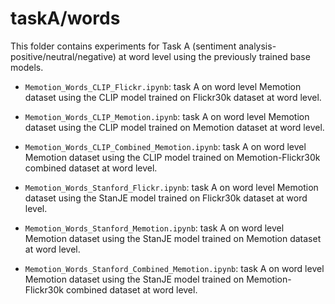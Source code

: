 # taskA/words

This folder contains experiments for Task A (sentiment analysis- positive/neutral/negative) at word level using the previously trained base models.

* `Memotion_Words_CLIP_Flickr.ipynb`: task A on word level Memotion dataset using the CLIP model trained on Flickr30k dataset at word level.

* `Memotion_Words_CLIP_Memotion.ipynb`: task A on word level Memotion dataset using the CLIP model trained on Memotion dataset at word level.

* `Memotion_Words_CLIP_Combined_Memotion.ipynb`: task A on word level Memotion dataset using the CLIP model trained on Memotion-Flickr30k combined dataset at word level.

* `Memotion_Words_Stanford_Flickr.ipynb`: task A on word level Memotion dataset using the StanJE model trained on Flickr30k dataset at word level.

* `Memotion_Words_Stanford_Memotion.ipynb`: task A on word level Memotion dataset using the StanJE model trained on Memotion dataset at word level.

* `Memotion_Words_Stanford_Combined_Memotion.ipynb`: task A on word level Memotion dataset using the StanJE model trained on Memotion-Flickr30k combined dataset at word level.


# 